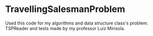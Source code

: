 # TravellingSalesmanProblem
Used this code for my algorithms and data structure class's problem. TSPReader and tests made by my professor Luiz Mirisola.
